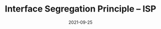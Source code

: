 ---
title: 'Interface Segregation Principle – ISP'
date: 2021-09-25
permalink: /posts/solid/interface-segregation-principle/
tags:
  coding
  principles
  SOLID
  OOP
---